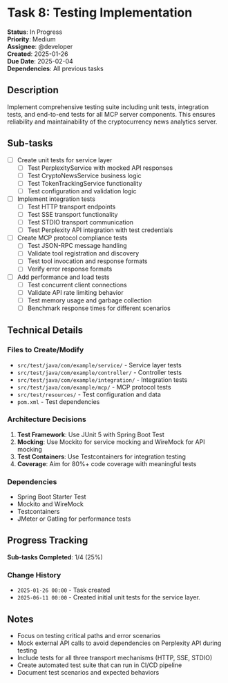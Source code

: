 # Task 8: Testing Implementation

**Status**: In Progress  
**Priority**: Medium  
**Assignee**: @developer  
**Created**: 2025-01-26  
**Due Date**: 2025-02-04  
**Dependencies**: All previous tasks

## Description

Implement comprehensive testing suite including unit tests, integration tests, and end-to-end tests for all MCP server components. This ensures reliability and maintainability of the cryptocurrency news analytics server.

## Sub-tasks

- [ ] Create unit tests for service layer
    - [ ] Test PerplexityService with mocked API responses
    - [ ] Test CryptoNewsService business logic
    - [ ] Test TokenTrackingService functionality
    - [ ] Test configuration and validation logic
- [ ] Implement integration tests
    - [ ] Test HTTP transport endpoints
    - [ ] Test SSE transport functionality
    - [ ] Test STDIO transport communication
    - [ ] Test Perplexity API integration with test credentials
- [ ] Create MCP protocol compliance tests
    - [ ] Test JSON-RPC message handling
    - [ ] Validate tool registration and discovery
    - [ ] Test tool invocation and response formats
    - [ ] Verify error response formats
- [ ] Add performance and load tests
    - [ ] Test concurrent client connections
    - [ ] Validate API rate limiting behavior
    - [ ] Test memory usage and garbage collection
    - [ ] Benchmark response times for different scenarios

## Technical Details

### Files to Create/Modify

- `src/test/java/com/example/service/` - Service layer tests
- `src/test/java/com/example/controller/` - Controller tests
- `src/test/java/com/example/integration/` - Integration tests
- `src/test/java/com/example/mcp/` - MCP protocol tests
- `src/test/resources/` - Test configuration and data
- `pom.xml` - Test dependencies

### Architecture Decisions

1. **Test Framework**: Use JUnit 5 with Spring Boot Test
2. **Mocking**: Use Mockito for service mocking and WireMock for API mocking
3. **Test Containers**: Use Testcontainers for integration testing
4. **Coverage**: Aim for 80%+ code coverage with meaningful tests

### Dependencies

- Spring Boot Starter Test
- Mockito and WireMock
- Testcontainers
- JMeter or Gatling for performance tests

## Progress Tracking

**Sub-tasks Completed**: 1/4 (25%)

### Change History

- `2025-01-26 00:00` - Task created
- `2025-06-11 00:00` - Created initial unit tests for the service layer.

## Notes

- Focus on testing critical paths and error scenarios
- Mock external API calls to avoid dependencies on Perplexity API during testing
- Include tests for all three transport mechanisms (HTTP, SSE, STDIO)
- Create automated test suite that can run in CI/CD pipeline
- Document test scenarios and expected behaviors 